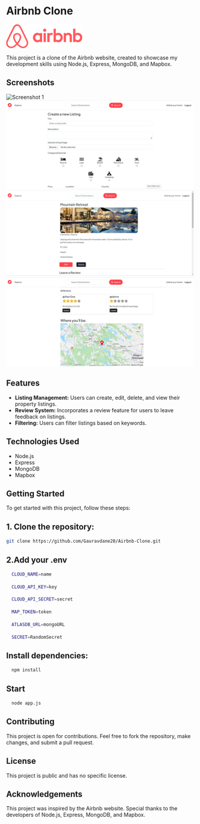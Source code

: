 # Airbnb Clone

![Airbnb Clone](/public/assests/Logo.svg)

This project is a clone of the Airbnb website, created to showcase my development skills using Node.js, Express, MongoDB, and Mapbox.

## Screenshots

![Screenshot 1](/public/assests/Landing.png)
![Screenshot 2](/public/assests/create.png)
![Screenshot 2](/public/assests/show.png)
![Screenshot 3](/public/assests/review.png)


## Features

- **Listing Management:** Users can create, edit, delete, and view their property listings.
- **Review System:** Incorporates a review feature for users to leave feedback on listings.
- **Filtering:** Users can filter listings based on keywords.

## Technologies Used

- Node.js
- Express
- MongoDB
- Mapbox

## Getting Started

To get started with this project, follow these steps:

## 1. Clone the repository:

   ```bash
   git clone https://github.com/Gauravdane20/Airbnb-Clone.git
   ```
   

## 2.Add your .env

```bash
  CLOUD_NAME=name

  CLOUD_API_KEY=key
  
  CLOUD_API_SECRET=secret
  
  MAP_TOKEN=token
  
  ATLASDB_URL=mongoURL
  
  SECRET=RandomSecret

  ```
 ## Install dependencies:

```bash
  npm install
```

## Start

```bash
  node app.js
```
## Contributing

This project is open for contributions. Feel free to fork the repository, make changes, and submit a pull request.

## License
This project is public and has no specific license.

## Acknowledgements

This project was inspired by the Airbnb website.
Special thanks to the developers of Node.js, Express, MongoDB, and Mapbox.




